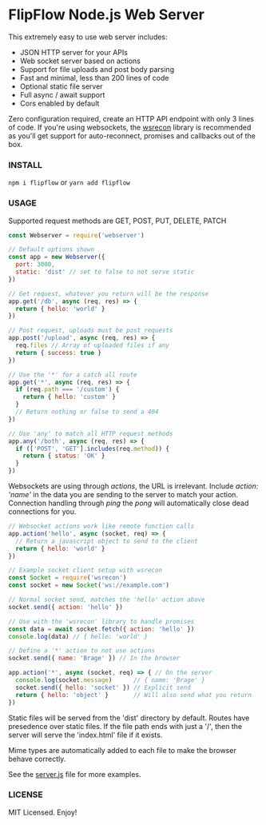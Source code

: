 # FlipFlow Node.js Web Server

This extremely easy to use web server includes:

* JSON HTTP server for your APIs
* Web socket server based on actions
* Support for file uploads and post body parsing
* Fast and minimal, less than 200 lines of code
* Optional static file server
* Full async / await support
* Cors enabled by default

Zero configuration required, create an HTTP API endpoint with only 3 lines of code. If you're using websockets, the [wsrecon](https://github.com/fugroup/wsrecon) library is recommended as you'll get support for auto-reconnect, promises and callbacks out of the box.

### INSTALL
```npm i flipflow``` or ```yarn add flipflow```

### USAGE
Supported request methods are GET, POST, PUT, DELETE, PATCH
```javascript
const Webserver = require('webserver')

// Default options shown
const app = new Webserver({
  port: 3000,
  static: 'dist' // set to false to not serve static
})

// Get request, whatever you return will be the response
app.get('/db', async (req, res) => {
  return { hello: 'world' }
})

// Post request, uploads must be post requests
app.post('/upload', async (req, res) => {
  req.files // Array of uploaded files if any
  return { success: true }
})

// Use the '*' for a catch all route
app.get('*', async (req, res) => {
  if (req.path === '/custom') {
    return { hello: 'custom' }
  }
  // Return nothing or false to send a 404
})

// Use 'any' to match all HTTP request methods
app.any('/both', async (req, res) => {
  if (['POST', 'GET'].includes(req.method)) {
    return { status: 'OK' }
  }
})
```
Websockets are using through *actions*, the URL is irrelevant. Include *action: 'name'* in the data you are sending to the server to match your action. Connection handling through *ping* the *pong* will automatically close dead connections for you.
```javascript
// Websocket actions work like remote function calls
app.action('hello', async (socket, req) => {
  // Return a javascript object to send to the client
  return { hello: 'world' }
})

// Example socket client setup with wsrecon
const Socket = require('wsrecon')
const socket = new Socket('ws://example.com')

// Normal socket send, matches the 'hello' action above
socket.send({ action: 'hello' })

// Use with the 'wsrecon' library to handle promises
const data = await socket.fetch({ action: 'hello' })
console.log(data) // { hello: 'world' }

// Define a '*' action to not use actions
socket.send({ name: 'Brage' }) // In the browser

app.action('*', async (socket, req) => { // On the server
  console.log(socket.message)      // { name: 'Brage' }
  socket.send({ hello: 'socket' }) // Explicit send
  return { hello: 'object' }       // Will also send what you return
})
```
Static files will be served from the 'dist' directory by default. Routes have presedence over static files. If the file path ends with just a '/', then the server will serve the 'index.html' file if it exists.

Mime types are automatically added to each file to make the browser behave correctly.

See the [server.js](https://github.com/fugroup/flipflow/blob/master/server.js) file for more examples.

### LICENSE

MIT Licensed. Enjoy!
